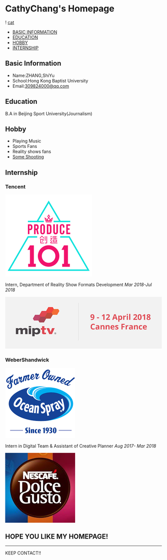 # CathyChang's Homepage

! [cat](/image/cat.jpg)

<div id="toc">

<!-- TOC -->

- [BASIC INFORMATION](#basic-information)
- [EDUCATION](#education)
- [HOBBY](#hobby)
- [INTERNSHIP](#internship)

<!-- /TOC -->

</div>

## Basic Information

- Name:ZHANG,ShiYu
- School:Hong Kong Baptist University
- Email:309824000@qq.com

## Education

B.A in Beijing Sport University(Journalism)

## Hobby 

- Playing Music
- Sports Fans
- Reality shows fans
- [Some Shooting](https://v.qq.com/x/page/p0534vwjos6.html)

## Internship

### Tencent 

![produce 101](/image/produce-101.png)

Intern, Department of Reality Show Formats Development            *Mar 2018-Jul 2018*

![mip tv](/image/mip-tv-2018.jpg)

### WeberShandwick

![ocean spray](/image/ocean-spray.png)

Intern in Digital Team & Assistant of Creative Planner            *Aug 2017- Mar 2018*

![dolce gusto](/image/dolce-gusto.jpg)

## HOPE YOU LIKE MY HOMEPAGE!

------

KEEP CONTACT!!